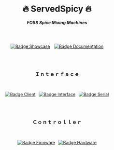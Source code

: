 <div align = center>

# 🔥 ServedSpicy 🔥

***FOSS Spice Mixing Machines***

<br>
<br>
  
[![Badge Showcase]][Showcase]   [![Badge Documentation]][Documentation]
  
<br>
<br>
 
### Ｉｎｔｅｒｆａｃｅ
  
<br>

[![Badge Client]][Client] 
[![Badge Interface]][Interface] 
[![Badge Serial]][Serial]

<br>
<br>

### Ｃｏｎｔｒｏｌｌｅｒ
  
<br>
  
[![Badge Firmware]][Firmware] 
[![Badge Hardware]][Hardware]

</div>

<br>
<br>
<br>

<!--////////////////////////////////| Badges |///////////////////////////////-->

[Badge Documentation]: https://img.shields.io/badge/Documentation-31afed?style=for-the-badge&logoColor=white&logo=BookStack
[Badge Interface]: https://img.shields.io/badge/Interface-d5ad16?style=for-the-badge&logoColor=white&logo=tmux
[Badge Firmware]: https://img.shields.io/badge/Firmware-db226e?style=for-the-badge&logoColor=white&logo=StackShare
[Badge Hardware]: https://img.shields.io/badge/Hardware-408320?style=for-the-badge&logoColor=white&logo=CurseForge
[Badge Showcase]: https://img.shields.io/badge/Showcase-d16fab?style=for-the-badge&logoColor=white&logo=Aparat
[Badge Client]: https://img.shields.io/badge/Client-ed8031?style=for-the-badge&logoColor=white&logo=Blueprint
[Badge Serial]: https://img.shields.io/badge/Serial-d12f2f?style=for-the-badge&logoColor=white&logo=Arduino


<!--////////////////////////////////| Links |////////////////////////////////-->

[Documentation]: https://github.com/ServedSpicy/Documentation
[Interface]: https://github.com/ServedSpicy/Interface
[Firmware]: https://github.com/ServedSpicy/Firmware
[Hardware]: https://github.com/ServedSpicy/Hardware
[Showcase]: https://github.com/ServedSpicy/Showcase
[Client]: https://github.com/ServedSpicy/Webserver
[Serial]: https://github.com/ServedSpicy/Serial
